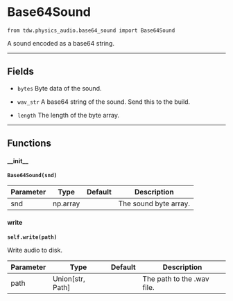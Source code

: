 # Base64Sound

`from tdw.physics_audio.base64_sound import Base64Sound`

A sound encoded as a base64 string.

***

## Fields

- `bytes` Byte data of the sound.

- `wav_str` A base64 string of the sound. Send this to the build.

- `length` The length of the byte array.

***

## Functions

#### \_\_init\_\_

**`Base64Sound(snd)`**

| Parameter | Type | Default | Description |
| --- | --- | --- | --- |
| snd |  np.array |  | The sound byte array. |

#### write

**`self.write(path)`**

Write audio to disk.

| Parameter | Type | Default | Description |
| --- | --- | --- | --- |
| path |  Union[str, Path] |  | The path to the .wav file. |

